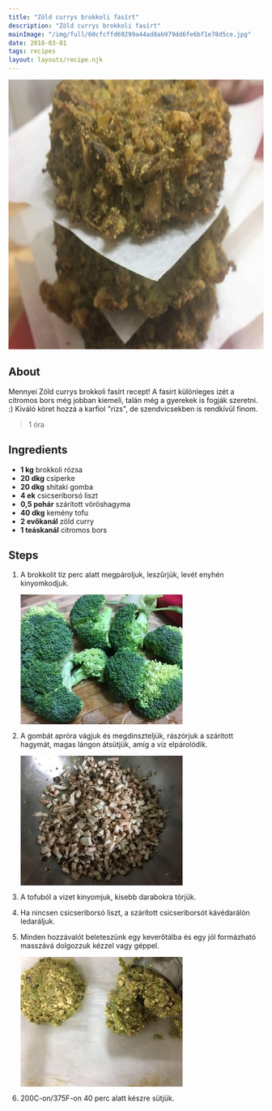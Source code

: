 ```yaml
---
title: "Zöld currys brokkoli fasírt"
description: "Zöld currys brokkoli fasírt"
mainImage: "/img/full/60cfcffd69299a44ad8ab979dd6fe6bf1e78d5ce.jpg"
date: 2018-03-01
tags: recipes
layout: layouts/recipe.njk
---
```

                            
<p align="center"><a href="https://cookpad.com/hu/receptek/4506960-zold-currys-brokkoli-fasirt" rel="Recipe source page"><img width="751" height="532" src="/img/full/60cfcffd69299a44ad8ab979dd6fe6bf1e78d5ce.jpg"/></a></p>

## About
Mennyei Zöld currys brokkoli fasírt recept! A fasírt különleges izét a citromos bors még jobban kiemeli, talán még a gyerekek is fogják szeretni. :)  Kiváló köret hozzá a karfiol "rizs", de szendvicsekben is rendkívül finom.

> 1 óra 

## Ingredients
* **1 kg** brokkoli rózsa
* **20 dkg** csiperke
* **20 dkg** shitaki gomba
* **4 ek** csicseriborsó liszt
* **0,5 pohár** szárított vöröshagyma
* **40 dkg** kemény tofu
* **2 evőkanál** zöld curry
* **1 teáskanál** citromos bors

## Steps

1. A brokkolit tíz perc alatt megpároljuk, leszűrjük, levét enyhén kinyomkodjuk.
 
    <p><img width="320" height="256" align="left" src="/img/full/4a9015a86f9cf0fbb6ae411a40607c42b33c088d.jpg"/></p><div style="clear: both"/>

2. A gombát apróra vágjuk és megdinszteljük, rászórjuk a szárított hagymát, magas lángon átsütjük, amíg a víz elpárolódik.
 
    <p><img width="320" height="256" align="left" src="/img/full/a9239d32d12abbd6701a2ace2632857e38e8e257.jpg"/></p><div style="clear: both"/>

3. A tofuból a vizet kinyomjuk, kisebb darabokra törjük.
 
    <div style="clear: both"/>

4. Ha nincsen csicseriborsó liszt, a szárított csicseriborsót kávédarálón ledaráljuk.
 
    <div style="clear: both"/>

5. Minden hozzávalót beleteszünk egy keverőtálba és egy jól formázható masszává dolgozzuk kézzel vagy géppel.
 
    <p><img width="320" height="256" align="left" src="/img/full/ba0a81db8d7f7290ddd918741ad1442a0627907d.jpg"/></p><div style="clear: both"/>

6. 200C-on/375F-on 40 perc alatt készre sütjük.
 
    <div style="clear: both"/>

